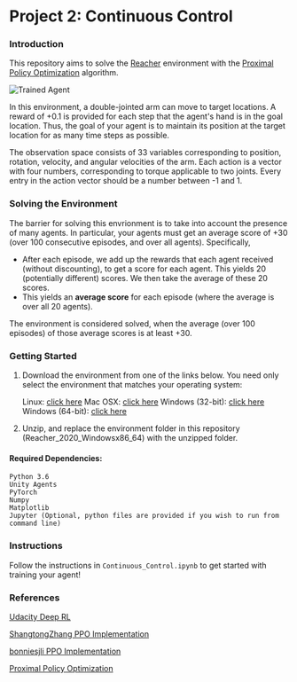 [//]: # (Image References)

[image1]: https://user-images.githubusercontent.com/10624937/43851024-320ba930-9aff-11e8-8493-ee547c6af349.gif "Trained Agent"
[image2]: https://user-images.githubusercontent.com/10624937/43851646-d899bf20-9b00-11e8-858c-29b5c2c94ccc.png "Crawler"


# Project 2: Continuous Control

### Introduction

This repository aims to solve the [Reacher](https://github.com/Unity-Technologies/ml-agents/blob/master/docs/Learning-Environment-Examples.md#reacher) environment with the [Proximal Policy Optimization](https://arxiv.org/abs/1707.06347) algorithm.

![Trained Agent][image1]

In this environment, a double-jointed arm can move to target locations. A reward of +0.1 is provided for each step that the agent's hand is in the goal location. Thus, the goal of your agent is to maintain its position at the target location for as many time steps as possible.

The observation space consists of 33 variables corresponding to position, rotation, velocity, and angular velocities of the arm. Each action is a vector with four numbers, corresponding to torque applicable to two joints. Every entry in the action vector should be a number between -1 and 1.

### Solving the Environment

The barrier for solving this envrionment is to take into account the presence of many agents.  In particular, your agents must get an average score of +30 (over 100 consecutive episodes, and over all agents).  Specifically,
- After each episode, we add up the rewards that each agent received (without discounting), to get a score for each agent.  This yields 20 (potentially different) scores.  We then take the average of these 20 scores. 
- This yields an **average score** for each episode (where the average is over all 20 agents).

The environment is considered solved, when the average (over 100 episodes) of those average scores is at least +30. 

### Getting Started

1. Download the environment from one of the links below.  You need only select the environment that matches your operating system:

      Linux: [click here](https://s3-us-west-1.amazonaws.com/udacity-drlnd/P2/Reacher/Reacher_Linux.zip)
      Mac OSX: [click here](https://s3-us-west-1.amazonaws.com/udacity-drlnd/P2/Reacher/Reacher.app.zip)
      Windows (32-bit): [click here](https://s3-us-west-1.amazonaws.com/udacity-drlnd/P2/Reacher/Reacher_Windows_x86.zip)
      Windows (64-bit): [click here](https://s3-us-west-1.amazonaws.com/udacity-drlnd/P2/Reacher/Reacher_Windows_x86_64.zip)

2. Unzip, and replace the environment folder in this repository (Reacher_2020_Windowsx86_64) with the unzipped folder.

#### Required Dependencies:
    Python 3.6
    Unity Agents
    PyTorch
    Numpy
    Matplotlib
    Jupyter (Optional, python files are provided if you wish to run from command line)

### Instructions

Follow the instructions in `Continuous_Control.ipynb` to get started with training your agent!  

### References

   [Udacity Deep RL](https://github.com/udacity/deep-reinforcement-learning/tree/master/p2_continuous-control)

   [ShangtongZhang PPO Implementation](https://github.com/ShangtongZhang/DeepRL)

   [bonniesjli PPO Implementation](https://github.com/bonniesjli/PPO_Reacher)

   [Proximal Policy Optimization](https://arxiv.org/abs/1707.06347)

